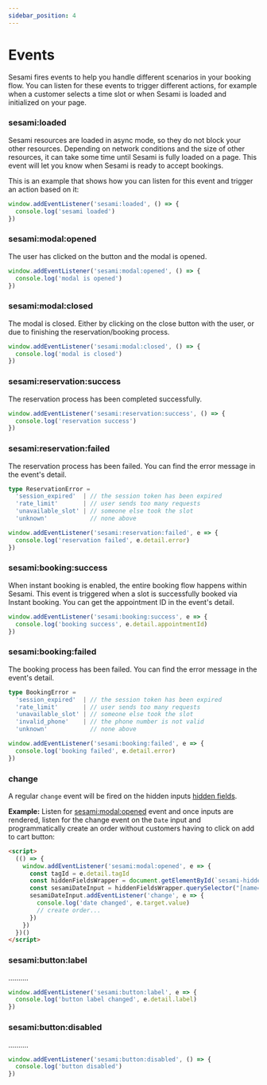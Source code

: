 ```yaml
---
sidebar_position: 4
---
```


# Events

Sesami fires events to help you handle different scenarios in your booking flow. You can listen for these events to trigger different actions, for example when a customer selects a time slot or when Sesami is loaded and initialized on your page.

### sesami:loaded
Sesami resources are loaded in async mode, so they do not block your other resources. Depending on network conditions and the size of other resources, it can take some time until Sesami is fully loaded on a page. This event will let you know when Sesami is ready to accept bookings.

This is an example that shows how you can listen for this event and trigger an action based on it:

```js
window.addEventListener('sesami:loaded', () => {
  console.log('sesami loaded')
})
```

### sesami:modal:opened
The user has clicked on the button and the modal is opened.

```js
window.addEventListener('sesami:modal:opened', () => {
  console.log('modal is opened')
})
```

### sesami:modal:closed
The modal is closed. Either by clicking on the close button with the user, or due to finishing the reservation/booking process.

```js
window.addEventListener('sesami:modal:closed', () => {
  console.log('modal is closed')
})
```

### sesami:reservation:success
The reservation process has been completed successfully.

```js
window.addEventListener('sesami:reservation:success', () => {
  console.log('reservation success')
})
```

### sesami:reservation:failed
The reservation process has been failed. You can find the error message in the event's detail.

```ts
type ReservationError =
  'session_expired'  | // the session token has been expired
  'rate_limit'       | // user sends too many requests
  'unavailable_slot' | // someone else took the slot
  'unknown'            // none above
```

```js
window.addEventListener('sesami:reservation:failed', e => {
  console.log('reservation failed', e.detail.error)
})
```

### sesami:booking:success
When instant booking is enabled, the entire booking flow happens within Sesami. This event is triggered when a slot is successfully booked via Instant booking. You can get the appointment ID in the event's detail.

```js
window.addEventListener('sesami:booking:success', e => {
  console.log('booking success', e.detail.appointmentId)
})
```

### sesami:booking:failed
The booking process has been failed. You can find the error message in the event's detail.

```ts
type BookingError =
  'session_expired'  | // the session token has been expired
  'rate_limit'       | // user sends too many requests
  'unavailable_slot' | // someone else took the slot
  'invalid_phone'    | // the phone number is not valid
  'unknown'            // none above
```

```js
window.addEventListener('sesami:booking:failed', e => {
  console.log('booking failed', e.detail.error)
})
```

### change

A regular `change` event will be fired on the hidden inputs [hidden fields](/docs/sesami-experience/quick-start/#sesami-hidden-fields).

**Example:** Listen for [sesami:modal:opened](#sesamimodalopened) event and once inputs are rendered, listen for the change event on the `Date` input and programmatically create an order without customers having to click on add to cart button:

```html
<script>
  (() => {
    window.addEventListener('sesami:modal:opened', e => {
      const tagId = e.detail.tagId
      const hiddenFieldsWrapper = document.getElementById(`sesami-hidden-fields-${tagId}`)
      const sesamiDateInput = hiddenFieldsWrapper.querySelector("[name='properties[Date]']")
      sesamiDateInput.addEventListener('change', e => {
        console.log('date changed', e.target.value)
        // create order...
      })
    })
  })()
</script>
```

### sesami:button:label
..........

```js
window.addEventListener('sesami:button:label', e => {
  console.log('button label changed', e.detail.label)
})
```

### sesami:button:disabled
..........

```js
window.addEventListener('sesami:button:disabled', () => {
  console.log('button disabled')
})
```
